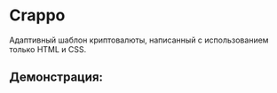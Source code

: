 # Crappo

Адаптивный шаблон криптовалюты, написанный с использованием только HTML и CSS.


## Демонстрация:


